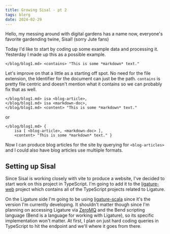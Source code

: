 ```yaml
---
title: Growing Sisal - pt 2
tags: blerg
date: 2024-02-29
---
```


Hello, my messing around with digital gardens has a name now, everyone's favorite gardending twine, Sisal!
(sorry Jute fans)

Today I'd like to start by coding up some example data and processing it.
Yesterday I made up this as a possible example.

```
</blog/blog1.md> <contains> "This is some *markdown* text."
```

Let's improve on that a little as a starting off spot.
No need for the file extension, the Identifier for the document can just be the path.
`contains` is pretty file centric and doesn't mention what it contains so we can probably fix that as well.

```
</blog/blog1.md> isa <blog-article>,
</blog/blog1.md> isa <markdown-doc>,
</blog/blog1.md> <content> "This is some *markdown* text."
```
or

```
</blog/blog1.md> {
    isa [ <blog-article>, <markdown-doc> ],
    <content> "This is some *markdown* text." }
```

Now I can produce blog articles for the site by querying for `<blog-articles>` and I could also have blog articles use multiiple formats.

## Setting up Sisal

Since Sisal is working closely with vite to produce a website, I've decided to start work on this project in TypeScript.
I'm going to add it to the [ligature-web](https://github.com/almibe/ligature-web) project which contains all of the TypeScript projects related to Ligature.

On the Ligature side I'm going to be using [ligature-scala](https://github.com/almibe/ligature-scala) since it's the version I'm currently developing.
It shouldn't matter though since I'm planning on accessing Ligature via [ZeroMQ](https://zeromq.org/) and the Bend scripting language (Bend is a language for working with Ligature), so its specific implementation won't matter.
At first, I plan on just hard coding queries in TypeScript to hit the endpoint and we'll where it goes from there.
